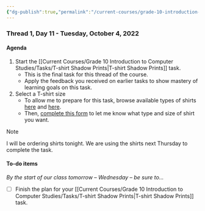 ```yaml
---
{"dg-publish":true,"permalink":"/current-courses/grade-10-introduction-to-computer-studies/section-1/thread-1/day-11/","dgHomeLink":false}
---
```


### Thread 1, Day 11 - Tuesday, October 4, 2022
#### Agenda
1. Start the [[Current Courses/Grade 10 Introduction to Computer Studies/Tasks/T-shirt Shadow Prints|T-shirt Shadow Prints]] task.
	- This is the final task for this thread of the course.
	- Apply the feedback you received on earlier tasks to show mastery of learning goals on this task.
2. Select a T-shirt size
	- To allow me to prepare for this task, browse available types of shirts [here](https://t-shirt.ca/gildan-5000-heavy-cotton-t-shirt/) and [here](https://t-shirt.ca/2000l-gildan-ultra-cotton-womens-t-shirt/).
	- Then, [complete this form](https://docs.google.com/forms/d/e/1FAIpQLSe1O_zIWXMdFj2gTLN5jXY9XuOBNNhGVLtfFbl5e4VhXl4F-g/viewform) to let me know what type and size of shirt you want.
> [!NOTE]
> I will be ordering shirts tonight.
> We are using the shirts next Thursday to complete the task.
	
#### To-do items
*By the start of our class tomorrow – Wednesday – be sure to...*
- [ ] Finish the plan for your [[Current Courses/Grade 10 Introduction to Computer Studies/Tasks/T-shirt Shadow Prints|T-shirt Shadow Prints]] task.